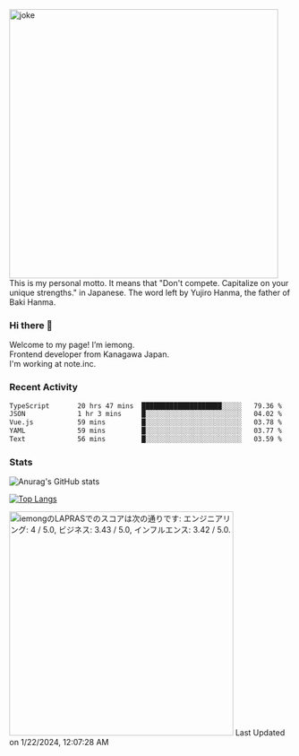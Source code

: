 <img width="480" src="https://text-pict.vercel.app/%E7%AB%B6%E3%81%86%E3%81%AA%E6%8C%81%E3%81%A1%E5%91%B3%E3%82%92%E6%B4%BB%E3%81%8B%E3%81%9B" alt="joke" />
This is my personal motto. It means that "Don't compete. Capitalize on your unique strengths." in Japanese. The word left by Yujiro Hanma, the father of Baki Hanma.


### Hi there 🍵
Welcome to my page! I’m iemong.   
Frontend developer from Kanagawa Japan.   
I'm working at note.inc.

### Recent Activity
<!--START_SECTION:waka-->

```txt
TypeScript       20 hrs 47 mins  ████████████████████░░░░░   79.36 %
JSON             1 hr 3 mins     █░░░░░░░░░░░░░░░░░░░░░░░░   04.02 %
Vue.js           59 mins         █░░░░░░░░░░░░░░░░░░░░░░░░   03.78 %
YAML             59 mins         █░░░░░░░░░░░░░░░░░░░░░░░░   03.77 %
Text             56 mins         █░░░░░░░░░░░░░░░░░░░░░░░░   03.59 %
```

<!--END_SECTION:waka-->

### Stats

![Anurag's GitHub stats](https://github-readme-stats-taupe-psi.vercel.app/api?username=iemong&count_private=true&show_icons=true&theme=dracula)


[![Top Langs](https://github-readme-stats-taupe-psi.vercel.app/api/top-langs/?username=iemong&layout=compact&theme=dracula)](https://github.com/anuraghazra/github-readme-stats)


<!--START_SECTION:lapras-card-->
<p ><a href="https://lapras.com/public/iemong" target="_blank" rel="noopener noreferrer"><img alt="iemongのLAPRASでのスコアは次の通りです: エンジニアリング: 4 / 5.0, ビジネス: 3.43 / 5.0, インフルエンス: 3.42 / 5.0." src="https://lapras-card-generator.vercel.app/api/svg?e=4&b=3.43&i=3.42&b1=%23020E27&b2=%230E5593&i1=%23030E21&i2=%231688BF&l=ja" width="400" ></a>  
Last Updated on 1/22/2024, 12:07:28 AM</p>
<!--END_SECTION:lapras-card-->
